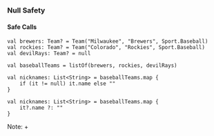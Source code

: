 ### Null Safety
#### Safe Calls

```
val brewers: Team? = Team("Milwaukee", "Brewers", Sport.Baseball)
val rockies: Team? = Team("Colorado", "Rockies", Sport.Baseball)
val devilRays: Team? = null

val baseballTeams = listOf(brewers, rockies, devilRays)
```

```
val nicknames: List<String> = baseballTeams.map {
    if (it != null) it.name else ""
}
```

```
val nicknames: List<String> = baseballTeams.map {
    it?.name ?: ""
}
```


Note:
+